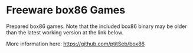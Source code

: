 # Freeware box86 Games
Prepared box86 games. Note that the included box86 binary may be older than the latest working version at the link below.

More information here:
https://github.com/ptitSeb/box86
